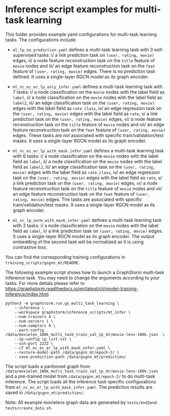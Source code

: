 # Inference script examples for multi-task learning
This folder provides example yaml configurations for multi-task learning tasks. The configurations include:

  * ``ml_lp_no_prediction.yaml`` defines a multi-task learning task with 3 self-supervised tasks: i/ a link prediction task on ``(user, rating, movie)`` edges, ii/ a node feature reconstruction task on the ``title`` feature of ``movie`` nodes and iii/ an edge feature reconstruction task on the ``feat`` feature of ``(user, rating, movie)`` edges. There is no prediction task defined. It uses a single-layer RGCN model as its graph encoder.

  * ``ml_nc_ec_er_lp_only_infer.yaml`` defines a multi-task learning task with 7 tasks: i/ a node classification on the ``movie`` nodes with the label field as ``label``, ii/ a node classification on the ``movie`` nodes with the label field as ``label2``, iii/ an edge classification task on the ``(user, rating, movie)`` edges with the label field as ``rate_class``, iv/ an edge regression task on the ``(user, rating, movie)`` edges with the label field as ``rate``, v/ a link prediction task on the ``(user, rating, movie)`` edges, vi/ a node feature reconstruction task on the ``title`` feature of ``movie`` nodes and vii/ an edge feature reconstruction task on the ``feat`` feature of ``(user, rating, movie)`` edges. These tasks are not associated with specific train/validation/test masks. It uses a single-layer RGCN model as its graph encoder.

  * ``ml_nc_ec_er_lp_with_mask_infer.yaml`` defines a multi-task learning task with 6 tasks: i/ a node classification on the ``movie`` nodes with the label field as ``label``, ii/ a node classification on the ``movie`` nodes with the label field as ``label2``, iii/ an edge classification task on the ``(user, rating, movie)`` edges with the label field as ``rate_class``, iv/ an edge regression task on the ``(user, rating, movie)`` edges with the label field as ``rate``, v/ a link prediction task on the ``(user, rating, movie)`` edges, vi/ a node feature reconstruction task on the ``title`` feature of ``movie`` nodes and vii/ an edge feature reconstruction task on the ``feat`` feature of ``(user, rating, movie)`` edges. The tasks are associated with specific train/validation/test masks. It uses a single-layer RGCN model as its graph encoder.

  * ``ml_nc_lp_norm_with_mask_infer.yaml`` defines a multi-task learning task with 2 tasks: i/ a node classification on the ``movie`` nodes with the label field as ``label``, ii/ a link prediction task on ``(user, rating, movie)`` edges. It uses a single-layer RGCN model as its graph encoder. The output embedding of the second task will be normalized as it is using contrastive loss.

You can find the corresponding training configurations in ``training_scripts/gsgnn_mt/README``.

The following example script shows how to launch a GraphStorm multi-task inference task.
You may need to change the arguments according to your tasks.
For more detials please refer to https://graphstorm.readthedocs.io/en/latest/cli/model-training-inference/index.html.

```
python3 -m graphstorm.run.gs_multi_task_learning \
    --inference \
    --workspace graphstorm/inference_scripts/mt_infer \
    --num-trainers 4 \
    --num-servers 1 \
    --num-samplers 0 \
    --part-config /data/movielen_100k_multi_task_train_val_1p_4t/movie-lens-100k.json  \
    --ip-config ip_list.txt \
    --ssh-port 2222 \
    --cf ml_nc_ec_er_lp_with_mask_infer.yaml \
    --restore-model-path /data/gsgnn_mt/epoch-2/ \
    --save-prediction-path /data/gsgnn_mt/prediction/
```

The script loads a paritioned graph from ``/data/movielen_100k_multi_task_train_val_1p_4t/movie-lens-100k.json``
and a pre-trained model from ``/data/gsgnn_mt/epoch-2/`` to do multi-task inference.
The script loads all the inference task specific configurations from ``ml_nc_ec_er_lp_with_mask_infer.yaml``.
The prediction results are saved in ``/data/gsgnn_mt/prediction/``.

Note: All example movielens graph data are generated by ``tests/end2end-tests/create_data.sh``.
